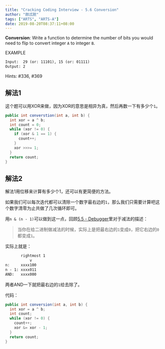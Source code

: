 ```yaml
---
title: "Cracking Coding Interview - 5.6 Conversion"
author: "颇忒脱"
tags: ["ARTS", "ARTS-A"]
date: 2019-08-20T08:37:11+08:00
---
```


<!--more-->

**Conversion**: Write a function to determine the number of bits you would need to flip to convert integer `A` to integer `B`.

EXAMPLE

```txt
Input:  29 (or: 11101), 15 (or: 01111)
Output: 2
```

Hints: #336, #369

## 解法1

这个题可以用XOR来做，因为XOR的意思是相异为真，然后再数一下有多少个`1`。

```java
public int converstion(int a, int b) {
  int xor = a ^ b;
  int count = 0;
  while (xor != 0) {
    if (xor & 1 == 1) {
      count++;
    }
    xor >>>= 1;
  }
  return count;
}
```

## 解法2

解法1用位移来计算有多少个1，还可以有更简便的方法。

如果我们可以每次迭代都可以清除一个数字最右边的`1`，那么我们只需要计算吧这个数字清零为止共做了几次循环即可。

用`n & (n - 1)`可以做到这一点，回顾[5.5 - Debugger](../5.5-debugger)里对于减法的描述：

> 当你在给二进制做减法的时候，实际上是把最右边的`1`变成`0`，把它右边的`0`都变成`1`。

实际上就是：

```txt
       rightmost 1
           v
n:     xxxx100
n - 1: xxxx011
AND:   xxxx000
```

两者AND一下就把最右边的`1`给去除了。

代码：

```java
public int conversion(int a, int b) {
  int xor = a ^ b;
  int count;
  while (xor != 0) {
    count++;
    xor &= xor - 1;
  }
  return count;
}
```

